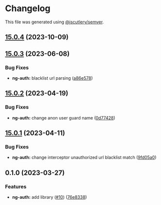 # Changelog

This file was generated using [@jscutlery/semver](https://github.com/jscutlery/semver).

## [15.0.4](https://github.com/zupit-it/zupit-angular/compare/ng-auth-15.0.3...ng-auth-15.0.4) (2023-10-09)

## [15.0.3](https://github.com/zupit-it/zupit-angular/compare/ng-auth-15.0.2...ng-auth-15.0.3) (2023-06-08)


### Bug Fixes

* **ng-auth:** blacklist url parsing ([a86e578](https://github.com/zupit-it/zupit-angular/commit/a86e578b3ffdff44538a0f3f081fa483a3caf7d1))

## [15.0.2](https://github.com/zupit-it/zupit-angular/compare/ng-auth-15.0.1...ng-auth-15.0.2) (2023-04-19)


### Bug Fixes

* **ng-auth:** change anon user guard name ([0d77428](https://github.com/zupit-it/zupit-angular/commit/0d77428e7294fed650fc18700b711d4a4be111ab))

## [15.0.1](https://github.com/zupit-it/zupit-angular/compare/ng-auth-15.0.0...ng-auth-15.0.1) (2023-04-11)


### Bug Fixes

* **ng-auth:** change interceptor unauthorized url blacklist match ([9fd05a0](https://github.com/zupit-it/zupit-angular/commit/9fd05a065e77c03b280e4067030e80ce36a669eb))

## 0.1.0 (2023-03-27)


### Features

* **ng-auth:** add library ([#10](https://github.com/zupit-it/zupit-angular/issues/10)) ([76e8338](https://github.com/zupit-it/zupit-angular/commit/76e8338d10bee7ec9d7028a9d842b76f491fb7f3))
